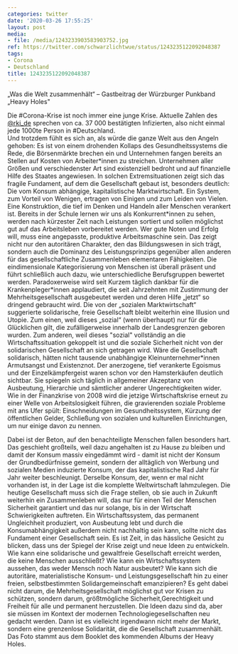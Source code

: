 ```yaml
---
categories: twitter
date: '2020-03-26 17:55:25'
layout: post
media:
- file: /media/1243233903583903752.jpg
ref: https://twitter.com/schwarzlichtwue/status/1243235122092048387
tags:
- Corona
- Deutschland
title: 1243235122092048387
---
```

„Was die Welt zusammenhält“ – Gastbeitrag der Würzburger Punkband „Heavy Holes"



Die #Corona-Krise ist noch immer eine junge Krise. Aktuelle Zahlen des [@rki_de](https://twitter.com/rki_de) sprechen von ca. 37 000 bestätigten Infizierten, also nicht einmal jede 1000te Person in #Deutschland.  
Und trotzdem fühlt es sich an, als würde die ganze Welt aus den Angeln gehoben: Es ist von einem drohenden Kollaps des Gesundheitssystems die Rede, die Börsenmärkte brechen ein und Unternehmen fangen bereits an Stellen auf Kosten von Arbeiter\*innen zu streichen. 
Unternehmen aller Größen und verschiedenster Art sind existenziell bedroht und auf finanzielle Hilfe des Staates angewiesen. In solchen Extremsituationen zeigt sich das fragile Fundament, auf dem die Gesellschaft gebaut ist, besonders deutlich: 
Die vom Konsum abhängige, kapitalistische Marktwirtschaft. Ein System, zum Vorteil von Wenigen, ertragen von Einigen und zum Leiden von Vielen. Eine Konstruktion, die tief im Denken und Handeln aller Menschen verankert ist. 
Bereits in der Schule lernen wir uns als Konkurrent\*innen zu sehen, werden nach kürzester Zeit nach Leistungen sortiert und sollen möglichst gut auf das Arbeitsleben vorbereitet werden. Wer gute Noten und Erfolg will, muss eine angepasste, produktive Arbeitsmaschine sein. 
Das zeigt nicht nur den autoritären Charakter, den das Bildungswesen in sich trägt, sondern auch die Dominanz des Leistungsprinzips gegenüber allen anderen für das gesellschaftliche Zusammenleben elementaren Fähigkeiten. 
Die eindimensionale Kategorisierung von Menschen ist überall präsent und führt schließlich auch dazu, wie unterschiedliche Berufsgruppen bewertet werden. 
Paradoxerweise wird seit Kurzem täglich dankbar für die Krankenpleger\*innen applaudiert, die seit Jahrzehnten mit Zustimmung der Mehrheitsgesellschaft ausgebeutet werden und deren Hilfe „jetzt“ so dringend gebraucht wird. 
Die von der „sozialen Marktwirtschaft“ suggerierte solidarische, freie Gesellschaft bleibt weiterhin eine Illusion und Utopie. Zum einen, weil dieses „sozial“ (wenn überhaupt) nur für die Glücklichen gilt, die zufälligerweise innerhalb der Landesgrenzen geboren wurden. 
Zum anderen, weil dieses "sozial" vollständig an die Wirtschaftssituation gekoppelt ist und die soziale Sicherheit nicht von der solidarischen Gesellschaft an sich getragen wird. Wäre die Gesellschaft solidarisch, hätten nicht tausende unabhängige Kleinunternehmer\*innen 
Armutsangst und Existenznot. Der anerzogene, tief verankerte Egoismus und der Einzelkämpfergeist waren schon vor den Hamsterkäufen deutlich sichtbar. Sie spiegeln sich täglich in allgemeiner Akzeptanz von Ausbeutung, Hierarchie und sämtlicher anderer Ungerechtigkeiten wider. 
Wie in der Finanzkrise von 2008 wird die jetzige Wirtschaftskrise erneut zu einer Welle von Arbeitslosigkeit führen, die gravierenden soziale Probleme mit ans Ufer spült: 
Einschneidungen im Gesundheitssystem, Kürzung der öffentlichen Gelder, Schließung von sozialen und kulturellen Einrichtungen, um nur einige davon zu nennen.

Dabei ist der Beton, auf den benachteiligte Menschen fallen besonders hart. 
Das geschieht großteils, weil dazu angehalten ist zu Hause zu bleiben und damit der Konsum massiv eingedämmt wird - damit ist nicht der Konsum der Grundbedürfnisse gemeint, 
sondern der alltäglich von Werbung und sozialen Medien induzierte Konsum, der das kapitalistische Rad Jahr für Jahr weiter beschleunigt. Derselbe Konsum, der, wenn er mal nicht vorhanden ist, in der Lage ist die komplette Weltwirtschaft lahmzulegen. 
Die heutige Gesellschaft muss sich die Frage stellen, ob sie auch in Zukunft weiterhin ein Zusammenleben will, das nur für einen Teil der Menschen Sicherheit garantiert und das nur solange, bis in der Wirtschaft Schwierigkeiten auftreten. 
Ein Wirtschaftssystem, das permanent Ungleichheit produziert, von Ausbeutung lebt und durch die Konsumabhängigkeit außerdem nicht nachhaltig sein kann, sollte nicht das Fundament einer Gesellschaft sein. 
Es ist Zeit, in das hässliche Gesicht zu blicken, dass uns der Spiegel der Krise zeigt und neue Ideen zu entwickeln. Wie kann eine solidarische und gewaltfreie Gesellschaft erreicht werden, die keine Menschen ausschließt? 
Wie kann ein Wirtschaftssystem aussehen, das weder Mensch noch Natur ausbeutet? Wie kann sich die autoritäre, materialistische Konsum- und Leistungsgesellschaft hin zu einer freien, selbstbestimmten Solidargemeinschaft emanzipieren? 
Es geht dabei nicht darum, die Mehrheitsgesellschaft möglichst gut vor Krisen zu schützen, sondern darum, größtmögliche Sicherheit,Gerechtigkeit und Freiheit für alle und permanent herzustellen. 
Die Ideen dazu sind da, aber sie müssen im Kontext der modernen Technologiegesellschaften neu gedacht werden. Dann ist es vielleicht irgendwann nicht mehr der Markt, sondern eine grenzenlose Solidarität, die die Gesellschaft zusammenhält. 
Das Foto stammt aus dem Booklet des kommenden Albums der Heavy Holes. 